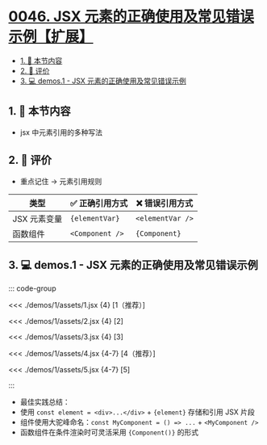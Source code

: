# [0046. JSX 元素的正确使用及常见错误示例【扩展】](https://github.com/tnotesjs/TNotes.react/tree/main/notes/0046.%20JSX%20%E5%85%83%E7%B4%A0%E7%9A%84%E6%AD%A3%E7%A1%AE%E4%BD%BF%E7%94%A8%E5%8F%8A%E5%B8%B8%E8%A7%81%E9%94%99%E8%AF%AF%E7%A4%BA%E4%BE%8B%E3%80%90%E6%89%A9%E5%B1%95%E3%80%91)

<!-- region:toc -->

- [1. 🎯 本节内容](#1--本节内容)
- [2. 🫧 评价](#2--评价)
- [3. 💻 demos.1 - JSX 元素的正确使用及常见错误示例](#3--demos1---jsx-元素的正确使用及常见错误示例)

<!-- endregion:toc -->

## 1. 🎯 本节内容

- jsx 中元素引用的多种写法

## 2. 🫧 评价

- 重点记住 -> 元素引用规则

| 类型         | ✅ 正确引用方式 | ❌ 错误引用方式  |
| ------------ | --------------- | ---------------- |
| JSX 元素变量 | `{elementVar}`  | `<elementVar />` |
| 函数组件     | `<Component />` | `{Component}`    |

## 3. 💻 demos.1 - JSX 元素的正确使用及常见错误示例

::: code-group

<<< ./demos/1/assets/1.jsx {4} [1（推荐）]

<<< ./demos/1/assets/2.jsx {4} [2]

<<< ./demos/1/assets/3.jsx {4} [3]

<<< ./demos/1/assets/4.jsx {4-7} [4️（推荐）]

<<< ./demos/1/assets/5.jsx {4-7} [5️]

:::

- 最佳实践总结：
- 使用 `const element = <div>...</div>` + `{element}` 存储和引用 JSX 片段
- 组件使用大驼峰命名：`const MyComponent = () => ...` + `<MyComponent />`
- 函数组件在条件渲染时可灵活采用 `{Component()}` 的形式
